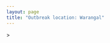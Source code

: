 ```yaml
---
layout: page
title: "Outbreak location: Warangal"
---
```

<div id="mapid">
<script src="https://buda-magenta.github.io/hazard_map/load_map.js"></script>
><script>
var marker_outbreak = L.marker([17.980609, 79.598212],{"autoPan": true}).addTo(map); marker_outbreak.bindTooltip("Warangal").openTooltip();

var circle_1 = L.circle([17.388786, 78.461065], {"pane": "markerPane", "color": "red", "fill": true, "fillOpacity": 0.2, "fillRule": "evenodd", "lineCap": "round", "lineJoin": "round", "opacity": 1.0, "radius": 452597, "stroke": true, "weight": 2}).addTo(map);
circle_1.bindTooltip("Hyderabad<br>rank: 1<br>hazard index: 0.113149")

var circle_2 = L.circle([16.676135, 81.170868], {"pane": "markerPane", "color": "red", "fill": true, "fillOpacity": 0.2, "fillRule": "evenodd", "lineCap": "round", "lineJoin": "round", "opacity": 1.0, "radius": 215567, "stroke": true, "weight": 2}).addTo(map);
circle_2.bindTooltip("Eluru<br>rank: 2<br>hazard index: 0.053892")

var circle_3 = L.circle([16.508759, 80.618510], {"pane": "markerPane", "color": "red", "fill": true, "fillOpacity": 0.2, "fillRule": "evenodd", "lineCap": "round", "lineJoin": "round", "opacity": 1.0, "radius": 207469, "stroke": true, "weight": 2}).addTo(map);
circle_3.bindTooltip("Vijayawada<br>rank: 3<br>hazard index: 0.051867")

var circle_4 = L.circle([18.793568, 80.815939], {"pane": "markerPane", "color": "red", "fill": true, "fillOpacity": 0.2, "fillRule": "evenodd", "lineCap": "round", "lineJoin": "round", "opacity": 1.0, "radius": 187888, "stroke": true, "weight": 2}).addTo(map);
circle_4.bindTooltip("Bijapur<br>rank: 4<br>hazard index: 0.046972")

var circle_5 = L.circle([18.761516, 79.478785], {"pane": "markerPane", "color": "red", "fill": true, "fillOpacity": 0.2, "fillRule": "evenodd", "lineCap": "round", "lineJoin": "round", "opacity": 1.0, "radius": 72849, "stroke": true, "weight": 2}).addTo(map);
circle_5.bindTooltip("Ramagundam<br>rank: 5<br>hazard index: 0.018212")

var circle_6 = L.circle([17.500000, 80.333333], {"pane": "markerPane", "color": "red", "fill": true, "fillOpacity": 0.2, "fillRule": "evenodd", "lineCap": "round", "lineJoin": "round", "opacity": 1.0, "radius": 39873, "stroke": true, "weight": 2}).addTo(map);
circle_6.bindTooltip("Khammam<br>rank: 6<br>hazard index: 0.009968")

var circle_7 = L.circle([13.083694, 80.270186], {"pane": "markerPane", "color": "red", "fill": true, "fillOpacity": 0.2, "fillRule": "evenodd", "lineCap": "round", "lineJoin": "round", "opacity": 1.0, "radius": 33232, "stroke": true, "weight": 2}).addTo(map);
circle_7.bindTooltip("Chennai<br>rank: 7<br>hazard index: 0.008308")

var circle_8 = L.circle([17.723128, 83.301284], {"pane": "markerPane", "color": "red", "fill": true, "fillOpacity": 0.2, "fillRule": "evenodd", "lineCap": "round", "lineJoin": "round", "opacity": 1.0, "radius": 32998, "stroke": true, "weight": 2}).addTo(map);
circle_8.bindTooltip("Visakhapatnam<br>rank: 8<br>hazard index: 0.008250")

var circle_9 = L.circle([18.434644, 79.132265], {"pane": "markerPane", "color": "red", "fill": true, "fillOpacity": 0.2, "fillRule": "evenodd", "lineCap": "round", "lineJoin": "round", "opacity": 1.0, "radius": 24984, "stroke": true, "weight": 2}).addTo(map);
circle_9.bindTooltip("Karimnagar<br>rank: 9<br>hazard index: 0.006246")

var circle_10 = L.circle([16.291519, 80.454159], {"pane": "markerPane", "color": "red", "fill": true, "fillOpacity": 0.2, "fillRule": "evenodd", "lineCap": "round", "lineJoin": "round", "opacity": 1.0, "radius": 17577, "stroke": true, "weight": 2}).addTo(map);
circle_10.bindTooltip("Guntur<br>rank: 10<br>hazard index: 0.004394")

var circle_11 = L.circle([17.005045, 81.780473], {"pane": "markerPane", "color": "red", "fill": true, "fillOpacity": 0.2, "fillRule": "evenodd", "lineCap": "round", "lineJoin": "round", "opacity": 1.0, "radius": 16379, "stroke": true, "weight": 2}).addTo(map);
circle_11.bindTooltip("Rajahmundry<br>rank: 11<br>hazard index: 0.004095")

var circle_12 = L.circle([17.849907, 75.276320], {"pane": "markerPane", "color": "red", "fill": true, "fillOpacity": 0.2, "fillRule": "evenodd", "lineCap": "round", "lineJoin": "round", "opacity": 1.0, "radius": 15954, "stroke": true, "weight": 2}).addTo(map);
circle_12.bindTooltip("Solapur<br>rank: 12<br>hazard index: 0.003989")

var circle_13 = L.circle([16.238924, 80.047288], {"pane": "markerPane", "color": "red", "fill": true, "fillOpacity": 0.2, "fillRule": "evenodd", "lineCap": "round", "lineJoin": "round", "opacity": 1.0, "radius": 12653, "stroke": true, "weight": 2}).addTo(map);
circle_13.bindTooltip("Narasaraopet<br>rank: 13<br>hazard index: 0.003163")

var circle_14 = L.circle([16.432998, 80.993715], {"pane": "markerPane", "color": "red", "fill": true, "fillOpacity": 0.2, "fillRule": "evenodd", "lineCap": "round", "lineJoin": "round", "opacity": 1.0, "radius": 11724, "stroke": true, "weight": 2}).addTo(map);
circle_14.bindTooltip("Gudivada<br>rank: 14<br>hazard index: 0.002931")

var circle_15 = L.circle([14.449372, 79.987376], {"pane": "markerPane", "color": "red", "fill": true, "fillOpacity": 0.2, "fillRule": "evenodd", "lineCap": "round", "lineJoin": "round", "opacity": 1.0, "radius": 11038, "stroke": true, "weight": 2}).addTo(map);
circle_15.bindTooltip("Nellore<br>rank: 15<br>hazard index: 0.002760")

var circle_16 = L.circle([12.979120, 77.591300], {"pane": "markerPane", "color": "red", "fill": true, "fillOpacity": 0.2, "fillRule": "evenodd", "lineCap": "round", "lineJoin": "round", "opacity": 1.0, "radius": 9500, "stroke": true, "weight": 2}).addTo(map);
circle_16.bindTooltip("Bangalore<br>rank: 16<br>hazard index: 0.002375")

var circle_17 = L.circle([19.075990, 72.877393], {"pane": "markerPane", "color": "red", "fill": true, "fillOpacity": 0.2, "fillRule": "evenodd", "lineCap": "round", "lineJoin": "round", "opacity": 1.0, "radius": 9085, "stroke": true, "weight": 2}).addTo(map);
circle_17.bindTooltip("Mumbai<br>rank: 17<br>hazard index: 0.002271")

var circle_18 = L.circle([21.149813, 79.082056], {"pane": "markerPane", "color": "red", "fill": true, "fillOpacity": 0.2, "fillRule": "evenodd", "lineCap": "round", "lineJoin": "round", "opacity": 1.0, "radius": 8933, "stroke": true, "weight": 2}).addTo(map);
circle_18.bindTooltip("Nagpur<br>rank: 18<br>hazard index: 0.002233")

var circle_19 = L.circle([16.181939, 81.135130], {"pane": "markerPane", "color": "red", "fill": true, "fillOpacity": 0.2, "fillRule": "evenodd", "lineCap": "round", "lineJoin": "round", "opacity": 1.0, "radius": 8709, "stroke": true, "weight": 2}).addTo(map);
circle_19.bindTooltip("Machilipatnam<br>rank: 19<br>hazard index: 0.002177")

var circle_20 = L.circle([16.943738, 82.235061], {"pane": "markerPane", "color": "red", "fill": true, "fillOpacity": 0.2, "fillRule": "evenodd", "lineCap": "round", "lineJoin": "round", "opacity": 1.0, "radius": 8561, "stroke": true, "weight": 2}).addTo(map);
circle_20.bindTooltip("Kakinada<br>rank: 20<br>hazard index: 0.002140")

var circle_21 = L.circle([16.185317, 75.696792], {"pane": "markerPane", "color": "red", "fill": true, "fillOpacity": 0.2, "fillRule": "evenodd", "lineCap": "round", "lineJoin": "round", "opacity": 1.0, "radius": 7887, "stroke": true, "weight": 2}).addTo(map);
circle_21.bindTooltip("Bagalkot<br>rank: 21<br>hazard index: 0.001972")

var circle_22 = L.circle([28.651718, 77.221939], {"pane": "markerPane", "color": "red", "fill": true, "fillOpacity": 0.2, "fillRule": "evenodd", "lineCap": "round", "lineJoin": "round", "opacity": 1.0, "radius": 7831, "stroke": true, "weight": 2}).addTo(map);
circle_22.bindTooltip("Delhi<br>rank: 22<br>hazard index: 0.001958")

var circle_23 = L.circle([26.055318, 82.993139], {"pane": "markerPane", "color": "red", "fill": true, "fillOpacity": 0.2, "fillRule": "evenodd", "lineCap": "round", "lineJoin": "round", "opacity": 1.0, "radius": 7579, "stroke": true, "weight": 2}).addTo(map);
circle_23.bindTooltip("Nizamabad<br>rank: 23<br>hazard index: 0.001895")

var circle_24 = L.circle([16.542769, 81.527344], {"pane": "markerPane", "color": "red", "fill": true, "fillOpacity": 0.2, "fillRule": "evenodd", "lineCap": "round", "lineJoin": "round", "opacity": 1.0, "radius": 7249, "stroke": true, "weight": 2}).addTo(map);
circle_24.bindTooltip("Bhimavaram<br>rank: 24<br>hazard index: 0.001812")

var circle_25 = L.circle([15.351838, 75.137985], {"pane": "markerPane", "color": "red", "fill": true, "fillOpacity": 0.2, "fillRule": "evenodd", "lineCap": "round", "lineJoin": "round", "opacity": 1.0, "radius": 6944, "stroke": true, "weight": 2}).addTo(map);
circle_25.bindTooltip("Hubli<br>rank: 25<br>hazard index: 0.001736")

var circle_26 = L.circle([16.743454, 77.992319], {"pane": "markerPane", "color": "red", "fill": true, "fillOpacity": 0.2, "fillRule": "evenodd", "lineCap": "round", "lineJoin": "round", "opacity": 1.0, "radius": 6352, "stroke": true, "weight": 2}).addTo(map);
circle_26.bindTooltip("Mahbubnagar<br>rank: 26<br>hazard index: 0.001588")

var circle_27 = L.circle([15.426365, 75.630079], {"pane": "markerPane", "color": "red", "fill": true, "fillOpacity": 0.2, "fillRule": "evenodd", "lineCap": "round", "lineJoin": "round", "opacity": 1.0, "radius": 6305, "stroke": true, "weight": 2}).addTo(map);
circle_27.bindTooltip("Gadag<br>rank: 27<br>hazard index: 0.001576")

var circle_28 = L.circle([15.830925, 78.042537], {"pane": "markerPane", "color": "red", "fill": true, "fillOpacity": 0.2, "fillRule": "evenodd", "lineCap": "round", "lineJoin": "round", "opacity": 1.0, "radius": 6030, "stroke": true, "weight": 2}).addTo(map);
circle_28.bindTooltip("Kurnool<br>rank: 28<br>hazard index: 0.001508")

var circle_29 = L.circle([16.857964, 79.217494], {"pane": "markerPane", "color": "red", "fill": true, "fillOpacity": 0.2, "fillRule": "evenodd", "lineCap": "round", "lineJoin": "round", "opacity": 1.0, "radius": 5806, "stroke": true, "weight": 2}).addTo(map);
circle_29.bindTooltip("Nalgonda<br>rank: 29<br>hazard index: 0.001452")

var circle_30 = L.circle([17.910400, 77.519900], {"pane": "markerPane", "color": "red", "fill": true, "fillOpacity": 0.2, "fillRule": "evenodd", "lineCap": "round", "lineJoin": "round", "opacity": 1.0, "radius": 4509, "stroke": true, "weight": 2}).addTo(map);
circle_30.bindTooltip("Bidar<br>rank: 30<br>hazard index: 0.001127")

var circle_31 = L.circle([12.869810, 74.843008], {"pane": "markerPane", "color": "red", "fill": true, "fillOpacity": 0.2, "fillRule": "evenodd", "lineCap": "round", "lineJoin": "round", "opacity": 1.0, "radius": 4471, "stroke": true, "weight": 2}).addTo(map);
circle_31.bindTooltip("Mangalore<br>rank: 31<br>hazard index: 0.001118")

var circle_32 = L.circle([16.870988, 79.561398], {"pane": "markerPane", "color": "red", "fill": true, "fillOpacity": 0.2, "fillRule": "evenodd", "lineCap": "round", "lineJoin": "round", "opacity": 1.0, "radius": 4461, "stroke": true, "weight": 2}).addTo(map);
circle_32.bindTooltip("Miryalaguda<br>rank: 32<br>hazard index: 0.001115")

var circle_33 = L.circle([13.631637, 79.423171], {"pane": "markerPane", "color": "red", "fill": true, "fillOpacity": 0.2, "fillRule": "evenodd", "lineCap": "round", "lineJoin": "round", "opacity": 1.0, "radius": 4430, "stroke": true, "weight": 2}).addTo(map);
circle_33.bindTooltip("Tirupati<br>rank: 33<br>hazard index: 0.001108")

var circle_34 = L.circle([17.166667, 77.083333], {"pane": "markerPane", "color": "red", "fill": true, "fillOpacity": 0.2, "fillRule": "evenodd", "lineCap": "round", "lineJoin": "round", "opacity": 1.0, "radius": 4225, "stroke": true, "weight": 2}).addTo(map);
circle_34.bindTooltip("Gulbarga<br>rank: 34<br>hazard index: 0.001056")

var circle_35 = L.circle([15.507554, 80.060800], {"pane": "markerPane", "color": "red", "fill": true, "fillOpacity": 0.2, "fillRule": "evenodd", "lineCap": "round", "lineJoin": "round", "opacity": 1.0, "radius": 4123, "stroke": true, "weight": 2}).addTo(map);
circle_35.bindTooltip("Ongole<br>rank: 35<br>hazard index: 0.001031")

var circle_36 = L.circle([16.702841, 74.240533], {"pane": "markerPane", "color": "red", "fill": true, "fillOpacity": 0.2, "fillRule": "evenodd", "lineCap": "round", "lineJoin": "round", "opacity": 1.0, "radius": 4041, "stroke": true, "weight": 2}).addTo(map);
circle_36.bindTooltip("Kolhapur<br>rank: 36<br>hazard index: 0.001010")

var circle_37 = L.circle([16.876586, 81.545145], {"pane": "markerPane", "color": "red", "fill": true, "fillOpacity": 0.2, "fillRule": "evenodd", "lineCap": "round", "lineJoin": "round", "opacity": 1.0, "radius": 3852, "stroke": true, "weight": 2}).addTo(map);
circle_37.bindTooltip("Tadepalligudem<br>rank: 37<br>hazard index: 0.000963")

var circle_38 = L.circle([19.169335, 77.311013], {"pane": "markerPane", "color": "red", "fill": true, "fillOpacity": 0.2, "fillRule": "evenodd", "lineCap": "round", "lineJoin": "round", "opacity": 1.0, "radius": 3841, "stroke": true, "weight": 2}).addTo(map);
circle_38.bindTooltip("Nanded Waghala<br>rank: 38<br>hazard index: 0.000960")

var circle_39 = L.circle([11.001812, 76.962842], {"pane": "markerPane", "color": "red", "fill": true, "fillOpacity": 0.2, "fillRule": "evenodd", "lineCap": "round", "lineJoin": "round", "opacity": 1.0, "radius": 3819, "stroke": true, "weight": 2}).addTo(map);
circle_39.bindTooltip("Coimbatore<br>rank: 39<br>hazard index: 0.000955")

var circle_40 = L.circle([19.087076, 82.023572], {"pane": "markerPane", "color": "red", "fill": true, "fillOpacity": 0.2, "fillRule": "evenodd", "lineCap": "round", "lineJoin": "round", "opacity": 1.0, "radius": 3768, "stroke": true, "weight": 2}).addTo(map);
circle_40.bindTooltip("Jagdalpur<br>rank: 40<br>hazard index: 0.000942")

var circle_41 = L.circle([22.541418, 88.357691], {"pane": "markerPane", "color": "red", "fill": true, "fillOpacity": 0.2, "fillRule": "evenodd", "lineCap": "round", "lineJoin": "round", "opacity": 1.0, "radius": 3700, "stroke": true, "weight": 2}).addTo(map);
circle_41.bindTooltip("Kolkata<br>rank: 41<br>hazard index: 0.000925")

var circle_42 = L.circle([16.850253, 74.594888], {"pane": "markerPane", "color": "red", "fill": true, "fillOpacity": 0.2, "fillRule": "evenodd", "lineCap": "round", "lineJoin": "round", "opacity": 1.0, "radius": 3698, "stroke": true, "weight": 2}).addTo(map);
circle_42.bindTooltip("Sangli<br>rank: 42<br>hazard index: 0.000925")

var circle_43 = L.circle([15.857267, 74.506934], {"pane": "markerPane", "color": "red", "fill": true, "fillOpacity": 0.2, "fillRule": "evenodd", "lineCap": "round", "lineJoin": "round", "opacity": 1.0, "radius": 3592, "stroke": true, "weight": 2}).addTo(map);
circle_43.bindTooltip("Belgaum<br>rank: 43<br>hazard index: 0.000898")

var circle_44 = L.circle([20.266777, 85.843559], {"pane": "markerPane", "color": "red", "fill": true, "fillOpacity": 0.2, "fillRule": "evenodd", "lineCap": "round", "lineJoin": "round", "opacity": 1.0, "radius": 3359, "stroke": true, "weight": 2}).addTo(map);
circle_44.bindTooltip("Bhubaneswar<br>rank: 44<br>hazard index: 0.000840")

var circle_45 = L.circle([11.664300, 78.146000], {"pane": "markerPane", "color": "red", "fill": true, "fillOpacity": 0.2, "fillRule": "evenodd", "lineCap": "round", "lineJoin": "round", "opacity": 1.0, "radius": 3219, "stroke": true, "weight": 2}).addTo(map);
circle_45.bindTooltip("Salem<br>rank: 45<br>hazard index: 0.000805")

var circle_46 = L.circle([18.521428, 73.854454], {"pane": "markerPane", "color": "red", "fill": true, "fillOpacity": 0.2, "fillRule": "evenodd", "lineCap": "round", "lineJoin": "round", "opacity": 1.0, "radius": 3165, "stroke": true, "weight": 2}).addTo(map);
circle_46.bindTooltip("Pune<br>rank: 46<br>hazard index: 0.000791")

var circle_47 = L.circle([16.237773, 80.646422], {"pane": "markerPane", "color": "red", "fill": true, "fillOpacity": 0.2, "fillRule": "evenodd", "lineCap": "round", "lineJoin": "round", "opacity": 1.0, "radius": 3138, "stroke": true, "weight": 2}).addTo(map);
circle_47.bindTooltip("Tenali<br>rank: 47<br>hazard index: 0.000785")

var circle_48 = L.circle([25.531031, 78.652689], {"pane": "markerPane", "color": "red", "fill": true, "fillOpacity": 0.2, "fillRule": "evenodd", "lineCap": "round", "lineJoin": "round", "opacity": 1.0, "radius": 3131, "stroke": true, "weight": 2}).addTo(map);
circle_48.bindTooltip("Jhansi<br>rank: 48<br>hazard index: 0.000783")

var circle_49 = L.circle([15.143395, 76.919388], {"pane": "markerPane", "color": "red", "fill": true, "fillOpacity": 0.2, "fillRule": "evenodd", "lineCap": "round", "lineJoin": "round", "opacity": 1.0, "radius": 3024, "stroke": true, "weight": 2}).addTo(map);
circle_49.bindTooltip("Bellary<br>rank: 49<br>hazard index: 0.000756")

var circle_50 = L.circle([14.422347, 77.720069], {"pane": "markerPane", "color": "red", "fill": true, "fillOpacity": 0.2, "fillRule": "evenodd", "lineCap": "round", "lineJoin": "round", "opacity": 1.0, "radius": 2845, "stroke": true, "weight": 2}).addTo(map);
circle_50.bindTooltip("Dharmavaram<br>rank: 50<br>hazard index: 0.000711")

var circle_51 = L.circle([16.083333, 77.166667], {"pane": "markerPane", "color": "red", "fill": true, "fillOpacity": 0.2, "fillRule": "evenodd", "lineCap": "round", "lineJoin": "round", "opacity": 1.0, "radius": 2767, "stroke": true, "weight": 2}).addTo(map);
circle_51.bindTooltip("Raichur<br>rank: 51<br>hazard index: 0.000692")

var circle_52 = L.circle([25.438130, 81.833800], {"pane": "markerPane", "color": "red", "fill": true, "fillOpacity": 0.2, "fillRule": "evenodd", "lineCap": "round", "lineJoin": "round", "opacity": 1.0, "radius": 2129, "stroke": true, "weight": 2}).addTo(map);
circle_52.bindTooltip("Allahabad<br>rank: 52<br>hazard index: 0.000532")

var circle_53 = L.circle([16.695935, 74.455575], {"pane": "markerPane", "color": "red", "fill": true, "fillOpacity": 0.2, "fillRule": "evenodd", "lineCap": "round", "lineJoin": "round", "opacity": 1.0, "radius": 2115, "stroke": true, "weight": 2}).addTo(map);
circle_53.bindTooltip("Ichalkaranji<br>rank: 53<br>hazard index: 0.000529")

var circle_54 = L.circle([19.290314, 76.602903], {"pane": "markerPane", "color": "red", "fill": true, "fillOpacity": 0.2, "fillRule": "evenodd", "lineCap": "round", "lineJoin": "round", "opacity": 1.0, "radius": 2108, "stroke": true, "weight": 2}).addTo(map);
circle_54.bindTooltip("Parbhani<br>rank: 54<br>hazard index: 0.000527")

var circle_55 = L.circle([20.030976, 79.358139], {"pane": "markerPane", "color": "red", "fill": true, "fillOpacity": 0.2, "fillRule": "evenodd", "lineCap": "round", "lineJoin": "round", "opacity": 1.0, "radius": 2066, "stroke": true, "weight": 2}).addTo(map);
circle_55.bindTooltip("Chandrapur<br>rank: 55<br>hazard index: 0.000517")

var circle_56 = L.circle([23.160894, 79.949770], {"pane": "markerPane", "color": "red", "fill": true, "fillOpacity": 0.2, "fillRule": "evenodd", "lineCap": "round", "lineJoin": "round", "opacity": 1.0, "radius": 2009, "stroke": true, "weight": 2}).addTo(map);
circle_56.bindTooltip("Jabalpur<br>rank: 56<br>hazard index: 0.000502")

var circle_57 = L.circle([23.258486, 77.401989], {"pane": "markerPane", "color": "red", "fill": true, "fillOpacity": 0.2, "fillRule": "evenodd", "lineCap": "round", "lineJoin": "round", "opacity": 1.0, "radius": 1991, "stroke": true, "weight": 2}).addTo(map);
circle_57.bindTooltip("Bhopal<br>rank: 57<br>hazard index: 0.000498")

var circle_58 = L.circle([16.094950, 80.165878], {"pane": "markerPane", "color": "red", "fill": true, "fillOpacity": 0.2, "fillRule": "evenodd", "lineCap": "round", "lineJoin": "round", "opacity": 1.0, "radius": 1887, "stroke": true, "weight": 2}).addTo(map);
circle_58.bindTooltip("Chilakaluripet<br>rank: 58<br>hazard index: 0.000472")

var circle_59 = L.circle([23.021624, 72.579707], {"pane": "markerPane", "color": "red", "fill": true, "fillOpacity": 0.2, "fillRule": "evenodd", "lineCap": "round", "lineJoin": "round", "opacity": 1.0, "radius": 1826, "stroke": true, "weight": 2}).addTo(map);
circle_59.bindTooltip("Ahmedabad<br>rank: 59<br>hazard index: 0.000457")

var circle_60 = L.circle([8.576971, 77.050125], {"pane": "markerPane", "color": "red", "fill": true, "fillOpacity": 0.2, "fillRule": "evenodd", "lineCap": "round", "lineJoin": "round", "opacity": 1.0, "radius": 1824, "stroke": true, "weight": 2}).addTo(map);
circle_60.bindTooltip("Thiruvananthapuram<br>rank: 60<br>hazard index: 0.000456")

var circle_61 = L.circle([18.112082, 83.405220], {"pane": "markerPane", "color": "red", "fill": true, "fillOpacity": 0.2, "fillRule": "evenodd", "lineCap": "round", "lineJoin": "round", "opacity": 1.0, "radius": 1798, "stroke": true, "weight": 2}).addTo(map);
circle_61.bindTooltip("Vizianagaram<br>rank: 61<br>hazard index: 0.000450")

var circle_62 = L.circle([21.237947, 81.633683], {"pane": "markerPane", "color": "red", "fill": true, "fillOpacity": 0.2, "fillRule": "evenodd", "lineCap": "round", "lineJoin": "round", "opacity": 1.0, "radius": 1715, "stroke": true, "weight": 2}).addTo(map);
circle_62.bindTooltip("Raipur<br>rank: 62<br>hazard index: 0.000429")

var circle_63 = L.circle([11.101781, 77.345192], {"pane": "markerPane", "color": "red", "fill": true, "fillOpacity": 0.2, "fillRule": "evenodd", "lineCap": "round", "lineJoin": "round", "opacity": 1.0, "radius": 1599, "stroke": true, "weight": 2}).addTo(map);
circle_63.bindTooltip("Tiruppur<br>rank: 63<br>hazard index: 0.000400")

var circle_64 = L.circle([15.266493, 76.387230], {"pane": "markerPane", "color": "red", "fill": true, "fillOpacity": 0.2, "fillRule": "evenodd", "lineCap": "round", "lineJoin": "round", "opacity": 1.0, "radius": 1516, "stroke": true, "weight": 2}).addTo(map);
circle_64.bindTooltip("Hospet<br>rank: 64<br>hazard index: 0.000379")

var circle_65 = L.circle([15.398403, 73.812918], {"pane": "markerPane", "color": "red", "fill": true, "fillOpacity": 0.2, "fillRule": "evenodd", "lineCap": "round", "lineJoin": "round", "opacity": 1.0, "radius": 1454, "stroke": true, "weight": 2}).addTo(map);
circle_65.bindTooltip("Vasco Da Gama<br>rank: 65<br>hazard index: 0.000364")

var circle_66 = L.circle([19.918233, 75.868625], {"pane": "markerPane", "color": "red", "fill": true, "fillOpacity": 0.2, "fillRule": "evenodd", "lineCap": "round", "lineJoin": "round", "opacity": 1.0, "radius": 1340, "stroke": true, "weight": 2}).addTo(map);
circle_66.bindTooltip("Jalna<br>rank: 66<br>hazard index: 0.000335")

var circle_67 = L.circle([26.915458, 75.818982], {"pane": "markerPane", "color": "red", "fill": true, "fillOpacity": 0.2, "fillRule": "evenodd", "lineCap": "round", "lineJoin": "round", "opacity": 1.0, "radius": 1329, "stroke": true, "weight": 2}).addTo(map);
circle_67.bindTooltip("Jaipur<br>rank: 67<br>hazard index: 0.000332")

var circle_68 = L.circle([9.931308, 76.267414], {"pane": "markerPane", "color": "red", "fill": true, "fillOpacity": 0.2, "fillRule": "evenodd", "lineCap": "round", "lineJoin": "round", "opacity": 1.0, "radius": 1289, "stroke": true, "weight": 2}).addTo(map);
circle_68.bindTooltip("Kochi<br>rank: 68<br>hazard index: 0.000322")

var circle_69 = L.circle([18.437436, 77.110521], {"pane": "markerPane", "color": "red", "fill": true, "fillOpacity": 0.2, "fillRule": "evenodd", "lineCap": "round", "lineJoin": "round", "opacity": 1.0, "radius": 1276, "stroke": true, "weight": 2}).addTo(map);
circle_69.bindTooltip("Udgir<br>rank: 69<br>hazard index: 0.000319")

var circle_70 = L.circle([21.170200, 72.831100], {"pane": "markerPane", "color": "red", "fill": true, "fillOpacity": 0.2, "fillRule": "evenodd", "lineCap": "round", "lineJoin": "round", "opacity": 1.0, "radius": 1244, "stroke": true, "weight": 2}).addTo(map);
circle_70.bindTooltip("Surat<br>rank: 70<br>hazard index: 0.000311")

var circle_71 = L.circle([15.631900, 77.275900], {"pane": "markerPane", "color": "red", "fill": true, "fillOpacity": 0.2, "fillRule": "evenodd", "lineCap": "round", "lineJoin": "round", "opacity": 1.0, "radius": 1229, "stroke": true, "weight": 2}).addTo(map);
circle_71.bindTooltip("Adoni<br>rank: 71<br>hazard index: 0.000307")

var circle_72 = L.circle([20.843512, 75.525927], {"pane": "markerPane", "color": "red", "fill": true, "fillOpacity": 0.2, "fillRule": "evenodd", "lineCap": "round", "lineJoin": "round", "opacity": 1.0, "radius": 1220, "stroke": true, "weight": 2}).addTo(map);
circle_72.bindTooltip("Jalgaon<br>rank: 72<br>hazard index: 0.000305")

var circle_73 = L.circle([14.466127, 75.920636], {"pane": "markerPane", "color": "red", "fill": true, "fillOpacity": 0.2, "fillRule": "evenodd", "lineCap": "round", "lineJoin": "round", "opacity": 1.0, "radius": 1194, "stroke": true, "weight": 2}).addTo(map);
circle_73.bindTooltip("Davanagere<br>rank: 73<br>hazard index: 0.000299")

var circle_74 = L.circle([10.525626, 76.213254], {"pane": "markerPane", "color": "red", "fill": true, "fillOpacity": 0.2, "fillRule": "evenodd", "lineCap": "round", "lineJoin": "round", "opacity": 1.0, "radius": 1061, "stroke": true, "weight": 2}).addTo(map);
circle_74.bindTooltip("Thrissur<br>rank: 74<br>hazard index: 0.000265")

var circle_75 = L.circle([25.335649, 83.007629], {"pane": "markerPane", "color": "red", "fill": true, "fillOpacity": 0.2, "fillRule": "evenodd", "lineCap": "round", "lineJoin": "round", "opacity": 1.0, "radius": 1035, "stroke": true, "weight": 2}).addTo(map);
circle_75.bindTooltip("Varanasi<br>rank: 75<br>hazard index: 0.000259")

var circle_76 = L.circle([15.119651, 77.455290], {"pane": "markerPane", "color": "red", "fill": true, "fillOpacity": 0.2, "fillRule": "evenodd", "lineCap": "round", "lineJoin": "round", "opacity": 1.0, "radius": 933, "stroke": true, "weight": 2}).addTo(map);
circle_76.bindTooltip("Guntakal<br>rank: 76<br>hazard index: 0.000233")

var circle_77 = L.circle([14.475294, 78.821686], {"pane": "markerPane", "color": "red", "fill": true, "fillOpacity": 0.2, "fillRule": "evenodd", "lineCap": "round", "lineJoin": "round", "opacity": 1.0, "radius": 878, "stroke": true, "weight": 2}).addTo(map);
circle_77.bindTooltip("Kadapa<br>rank: 77<br>hazard index: 0.000220")

var circle_78 = L.circle([8.887951, 76.595501], {"pane": "markerPane", "color": "red", "fill": true, "fillOpacity": 0.2, "fillRule": "evenodd", "lineCap": "round", "lineJoin": "round", "opacity": 1.0, "radius": 846, "stroke": true, "weight": 2}).addTo(map);
circle_78.bindTooltip("Kollam<br>rank: 78<br>hazard index: 0.000212")

var circle_79 = L.circle([10.804973, 78.687030], {"pane": "markerPane", "color": "red", "fill": true, "fillOpacity": 0.2, "fillRule": "evenodd", "lineCap": "round", "lineJoin": "round", "opacity": 1.0, "radius": 825, "stroke": true, "weight": 2}).addTo(map);
circle_79.bindTooltip("Tiruchirappalli<br>rank: 79<br>hazard index: 0.000206")

var circle_80 = L.circle([26.838100, 80.934600], {"pane": "markerPane", "color": "red", "fill": true, "fillOpacity": 0.2, "fillRule": "evenodd", "lineCap": "round", "lineJoin": "round", "opacity": 1.0, "radius": 807, "stroke": true, "weight": 2}).addTo(map);
circle_80.bindTooltip("Lucknow<br>rank: 80<br>hazard index: 0.000202")

var circle_81 = L.circle([18.320022, 83.916077], {"pane": "markerPane", "color": "red", "fill": true, "fillOpacity": 0.2, "fillRule": "evenodd", "lineCap": "round", "lineJoin": "round", "opacity": 1.0, "radius": 684, "stroke": true, "weight": 2}).addTo(map);
circle_81.bindTooltip("Srikakulam<br>rank: 81<br>hazard index: 0.000171")

var circle_82 = L.circle([22.720362, 75.868200], {"pane": "markerPane", "color": "red", "fill": true, "fillOpacity": 0.2, "fillRule": "evenodd", "lineCap": "round", "lineJoin": "round", "opacity": 1.0, "radius": 669, "stroke": true, "weight": 2}).addTo(map);
circle_82.bindTooltip("Indore<br>rank: 82<br>hazard index: 0.000167")

var circle_83 = L.circle([27.175255, 78.009816], {"pane": "markerPane", "color": "red", "fill": true, "fillOpacity": 0.2, "fillRule": "evenodd", "lineCap": "round", "lineJoin": "round", "opacity": 1.0, "radius": 660, "stroke": true, "weight": 2}).addTo(map);
circle_83.bindTooltip("Agra<br>rank: 83<br>hazard index: 0.000165")

var circle_84 = L.circle([11.369204, 77.676627], {"pane": "markerPane", "color": "red", "fill": true, "fillOpacity": 0.2, "fillRule": "evenodd", "lineCap": "round", "lineJoin": "round", "opacity": 1.0, "radius": 607, "stroke": true, "weight": 2}).addTo(map);
circle_84.bindTooltip("Erode<br>rank: 84<br>hazard index: 0.000152")

var circle_85 = L.circle([9.926115, 78.114098], {"pane": "markerPane", "color": "red", "fill": true, "fillOpacity": 0.2, "fillRule": "evenodd", "lineCap": "round", "lineJoin": "round", "opacity": 1.0, "radius": 593, "stroke": true, "weight": 2}).addTo(map);
circle_85.bindTooltip("Madurai<br>rank: 85<br>hazard index: 0.000148")

var circle_86 = L.circle([20.825623, 78.613146], {"pane": "markerPane", "color": "red", "fill": true, "fillOpacity": 0.2, "fillRule": "evenodd", "lineCap": "round", "lineJoin": "round", "opacity": 1.0, "radius": 591, "stroke": true, "weight": 2}).addTo(map);
circle_86.bindTooltip("Wardha<br>rank: 86<br>hazard index: 0.000148")

var circle_87 = L.circle([15.475377, 78.478558], {"pane": "markerPane", "color": "red", "fill": true, "fillOpacity": 0.2, "fillRule": "evenodd", "lineCap": "round", "lineJoin": "round", "opacity": 1.0, "radius": 585, "stroke": true, "weight": 2}).addTo(map);
circle_87.bindTooltip("Nandyal<br>rank: 87<br>hazard index: 0.000146")

var circle_88 = L.circle([20.475195, 78.742396], {"pane": "markerPane", "color": "red", "fill": true, "fillOpacity": 0.2, "fillRule": "evenodd", "lineCap": "round", "lineJoin": "round", "opacity": 1.0, "radius": 563, "stroke": true, "weight": 2}).addTo(map);
circle_88.bindTooltip("Hinganghat<br>rank: 88<br>hazard index: 0.000141")

var circle_89 = L.circle([23.370035, 85.325013], {"pane": "markerPane", "color": "red", "fill": true, "fillOpacity": 0.2, "fillRule": "evenodd", "lineCap": "round", "lineJoin": "round", "opacity": 1.0, "radius": 562, "stroke": true, "weight": 2}).addTo(map);
circle_89.bindTooltip("Ranchi<br>rank: 89<br>hazard index: 0.000141")

var circle_90 = L.circle([22.383333, 82.133333], {"pane": "markerPane", "color": "red", "fill": true, "fillOpacity": 0.2, "fillRule": "evenodd", "lineCap": "round", "lineJoin": "round", "opacity": 1.0, "radius": 560, "stroke": true, "weight": 2}).addTo(map);
circle_90.bindTooltip("Bilaspur<br>rank: 90<br>hazard index: 0.000140")

var circle_91 = L.circle([19.194329, 72.970178], {"pane": "markerPane", "color": "red", "fill": true, "fillOpacity": 0.2, "fillRule": "evenodd", "lineCap": "round", "lineJoin": "round", "opacity": 1.0, "radius": 553, "stroke": true, "weight": 2}).addTo(map);
circle_91.bindTooltip("Thane<br>rank: 91<br>hazard index: 0.000138")

var circle_92 = L.circle([24.500000, 81.000000], {"pane": "markerPane", "color": "red", "fill": true, "fillOpacity": 0.2, "fillRule": "evenodd", "lineCap": "round", "lineJoin": "round", "opacity": 1.0, "radius": 534, "stroke": true, "weight": 2}).addTo(map);
circle_92.bindTooltip("Satna<br>rank: 92<br>hazard index: 0.000134")

var circle_93 = L.circle([25.609324, 85.123525], {"pane": "markerPane", "color": "red", "fill": true, "fillOpacity": 0.2, "fillRule": "evenodd", "lineCap": "round", "lineJoin": "round", "opacity": 1.0, "radius": 512, "stroke": true, "weight": 2}).addTo(map);
circle_93.bindTooltip("Patna<br>rank: 93<br>hazard index: 0.000128")

var circle_94 = L.circle([18.627929, 73.800983], {"pane": "markerPane", "color": "red", "fill": true, "fillOpacity": 0.2, "fillRule": "evenodd", "lineCap": "round", "lineJoin": "round", "opacity": 1.0, "radius": 479, "stroke": true, "weight": 2}).addTo(map);
circle_94.bindTooltip("Pimpri Chinchwad<br>rank: 94<br>hazard index: 0.000120")

var circle_95 = L.circle([13.125476, 80.094090], {"pane": "markerPane", "color": "red", "fill": true, "fillOpacity": 0.2, "fillRule": "evenodd", "lineCap": "round", "lineJoin": "round", "opacity": 1.0, "radius": 474, "stroke": true, "weight": 2}).addTo(map);
circle_95.bindTooltip("Avadi<br>rank: 95<br>hazard index: 0.000119")

var circle_96 = L.circle([22.297314, 73.194257], {"pane": "markerPane", "color": "red", "fill": true, "fillOpacity": 0.2, "fillRule": "evenodd", "lineCap": "round", "lineJoin": "round", "opacity": 1.0, "radius": 464, "stroke": true, "weight": 2}).addTo(map);
circle_96.bindTooltip("Vadodara<br>rank: 96<br>hazard index: 0.000116")

var circle_97 = L.circle([10.787898, 76.474087], {"pane": "markerPane", "color": "red", "fill": true, "fillOpacity": 0.2, "fillRule": "evenodd", "lineCap": "round", "lineJoin": "round", "opacity": 1.0, "radius": 463, "stroke": true, "weight": 2}).addTo(map);
circle_97.bindTooltip("Palakkad<br>rank: 97<br>hazard index: 0.000116")

var circle_98 = L.circle([21.199035, 81.397955], {"pane": "markerPane", "color": "red", "fill": true, "fillOpacity": 0.2, "fillRule": "evenodd", "lineCap": "round", "lineJoin": "round", "opacity": 1.0, "radius": 456, "stroke": true, "weight": 2}).addTo(map);
circle_98.bindTooltip("Durg<br>rank: 98<br>hazard index: 0.000114")

var circle_99 = L.circle([13.156387, 80.300528], {"pane": "markerPane", "color": "red", "fill": true, "fillOpacity": 0.2, "fillRule": "evenodd", "lineCap": "round", "lineJoin": "round", "opacity": 1.0, "radius": 452, "stroke": true, "weight": 2}).addTo(map);
circle_99.bindTooltip("Tiruvottiyur<br>rank: 99<br>hazard index: 0.000113")

var circle_100 = L.circle([12.305183, 76.655361], {"pane": "markerPane", "color": "red", "fill": true, "fillOpacity": 0.2, "fillRule": "evenodd", "lineCap": "round", "lineJoin": "round", "opacity": 1.0, "radius": 446, "stroke": true, "weight": 2}).addTo(map);
circle_100.bindTooltip("Mysore<br>rank: 100<br>hazard index: 0.000112")
</script>
</div>